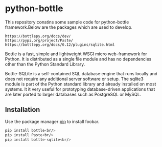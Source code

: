 # python-bottle

This repository conatins some sample code for python-bottle framework.Below are the packages which are used to develop.<br/>

```https://bottlepy.org/docs/dev/```<br/>
```https://pypi.org/project/Paste/```<br/>
```https://bottlepy.org/docs/0.12/plugins/sqlite.html```<br/>

Bottle is a fast, simple and lightweight WSGI micro web-framework for Python. It is distributed as a single file module and has no dependencies other than the Python Standard Library.

Bottle-SQLite is a self-contained SQL database engine that runs locally and does not require any additional server software or setup. The sqlite3 module is part of the Python standard library and already installed on most systems. It it very useful for prototyping database-driven applications that are later ported to larger databases such as PostgreSQL or MySQL.

## Installation

Use the package manager [pip](https://pip.pypa.io/en/stable/) to install foobar.<br/>

```bash
pip install bottle<br/>
pip install Paste<br/>
pip install bottle-sqlite<br/>
```
